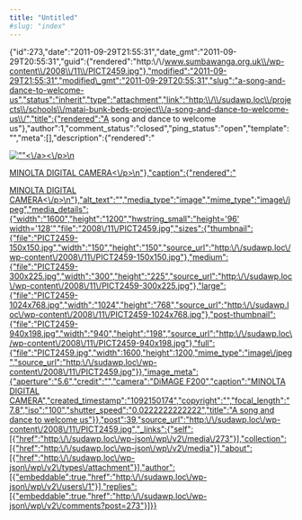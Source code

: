 ```yaml
---
title: "Untitled"
#slug: "index"
---
```


{"id":273,"date":"2011-09-29T21:55:31","date\_gmt":"2011-09-29T20:55:31","guid":{"rendered":"http:\\/\\/www.sumbawanga.org.uk\\/wp-content\\/2008\\/11\\/PICT2459.jpg"},"modified":"2011-09-29T21:55:31","modified\_gmt":"2011-09-29T20:55:31","slug":"a-song-and-dance-to-welcome-us","status":"inherit","type":"attachment","link":"http:\\/\\/sudawp.loc\\/projects\\/schools\\/matai-bunk-beds-project\\/a-song-and-dance-to-welcome-us\\/","title":{"rendered":"A song and dance to welcome us"},"author":1,"comment\_status":"closed","ping\_status":"open","template":"","meta":\[\],"description":{"rendered":"

[![\"\"](\"http:\/\/sudawp.loc\/wp-content\/2008\/11\/PICT2459-300x225.jpg\")<\\/a><\\/p>\\n](http:\/\/sudawp.loc\/wp-content\/2008\/11\/PICT2459.jpg)

[MINOLTA DIGITAL CAMERA<\\/p>\\n"},"caption":{"rendered":"](http:\/\/sudawp.loc\/wp-content\/2008\/11\/PICT2459.jpg)

[MINOLTA DIGITAL CAMERA<\\/p>\\n"},"alt\_text":"","media\_type":"image","mime\_type":"image\\/jpeg","media\_details":{"width":"1600","height":"1200","hwstring\_small":"height='96' width='128'","file":"2008\\/11\\/PICT2459.jpg","sizes":{"thumbnail":{"file":"PICT2459-150x150.jpg","width":"150","height":"150","source\_url":"http:\\/\\/sudawp.loc\\/wp-content\\/2008\\/11\\/PICT2459-150x150.jpg"},"medium":{"file":"PICT2459-300x225.jpg","width":"300","height":"225","source\_url":"http:\\/\\/sudawp.loc\\/wp-content\\/2008\\/11\\/PICT2459-300x225.jpg"},"large":{"file":"PICT2459-1024x768.jpg","width":"1024","height":"768","source\_url":"http:\\/\\/sudawp.loc\\/wp-content\\/2008\\/11\\/PICT2459-1024x768.jpg"},"post-thumbnail":{"file":"PICT2459-940x198.jpg","width":"940","height":"198","source\_url":"http:\\/\\/sudawp.loc\\/wp-content\\/2008\\/11\\/PICT2459-940x198.jpg"},"full":{"file":"PICT2459.jpg","width":1600,"height":1200,"mime\_type":"image\\/jpeg","source\_url":"http:\\/\\/sudawp.loc\\/wp-content\\/2008\\/11\\/PICT2459.jpg"}},"image\_meta":{"aperture":"5.6","credit":"","camera":"DiMAGE F200","caption":"MINOLTA DIGITAL CAMERA","created\_timestamp":"1092150174","copyright":"","focal\_length":"7.8","iso":"100","shutter\_speed":"0.0222222222222","title":"A song and dance to welcome us"}},"post":39,"source\_url":"http:\\/\\/sudawp.loc\\/wp-content\\/2008\\/11\\/PICT2459.jpg","\_links":{"self":\[{"href":"http:\\/\\/sudawp.loc\\/wp-json\\/wp\\/v2\\/media\\/273"}\],"collection":\[{"href":"http:\\/\\/sudawp.loc\\/wp-json\\/wp\\/v2\\/media"}\],"about":\[{"href":"http:\\/\\/sudawp.loc\\/wp-json\\/wp\\/v2\\/types\\/attachment"}\],"author":\[{"embeddable":true,"href":"http:\\/\\/sudawp.loc\\/wp-json\\/wp\\/v2\\/users\\/1"}\],"replies":\[{"embeddable":true,"href":"http:\\/\\/sudawp.loc\\/wp-json\\/wp\\/v2\\/comments?post=273"}\]}}](http:\/\/sudawp.loc\/wp-content\/2008\/11\/PICT2459.jpg)